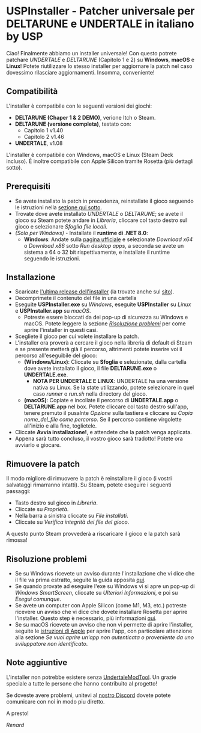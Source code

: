 
# USPInstaller - Patcher universale per DELTARUNE e UNDERTALE in italiano by USP

Ciao! 
Finalmente abbiamo un installer universale! Con questo potrete patchare *UNDERTALE* e *DELTARUNE* (Capitolo 1 e 2) su **Windows**, **macOS** e **Linux**! Potete riutilizzare lo stesso installer per aggiornare la patch nel caso dovessimo rilasciare aggiornamenti. Insomma, conveniente!

## Compatibilità

L'installer è compatibile con le seguenti versioni dei giochi:
- **DELTARUNE (Chaper 1 & 2 DEMO)**, verione Itch o Steam.
- **DELTARUNE (versione completa)**, testato con:
	- Capitolo 1 v1.40
	- Capitolo 2 v1.46
- **UNDERTALE**, v1.08

L'installer è compatibile con Windows, macOS e Linux (Steam Deck incluso). È inoltre compatibile con Apple Silicon tramite Rosetta (più dettagli sotto).

## Prerequisiti

- Se avete installato la patch in precedenza, reinstallate il gioco seguendo le istruzioni nella [sezione qui sotto](#rimuovere-la-patch).
- Trovate dove avete installato *UNDERTALE* o *DELTARUNE*; se avete il gioco su Steam potete andare in *Libreria*, cliccare col tasto destro sul gioco e selezionare *Sfoglia file locali*.
- *(Solo per Windows)* - Installate il **runtime di .NET 8.0**:
	- **Windows**: Andate sulla [pagina ufficiale](https://dotnet.microsoft.com/download/dotnet/8.0/runtime) e selezionate *Download x64* o *Download x86* sotto *Run desktop apps*, a seconda se avete un sistema a 64 o 32 bit rispettivamente, e installate il runtime seguendo le istruzioni.

## Installazione

- Scaricate [l'ultima release dell'installer](https://github.com/USPAssets/Installer/releases/latest) (la trovate anche sul [sito](https://undertaleita.net/)).
- Decomprimete il contenuto del file in una cartella
- Eseguite **USPInstaller.exe** su *Windows*, eseguite **USPInstaller** su *Linux* e **USPInstaller.app** su *macOS*.
	- Potreste essere bloccati da dei pop-up di sicurezza su Windows e macOS. Potete leggere la sezione [*Risoluzione problemi*](#risoluzione-problemi) per come aprire l'installer in questi casi.
- Scegliete il gioco per cui volete installare la patch.
- L'installer ora proverà a cercare il gioco nella libreria di default di Steam e se presente metterà già il percorso, altrimenti potete inserire voi il percorso all'eseguibile del gioco:
	- **(Windows/Linux)**: Cliccate su **Sfoglia** e selezionate, dalla cartella dove avete installato il gioco, il file **DELTARUNE.exe** o **UNDERTALE.exe**.
		- **NOTA PER UNDERTALE E LINUX**: UNDERTALE ha una versione nativa su Linux. Se la state utilizzando, potete selezionare in quel caso *runner* o *run.sh* nella directory del gioco. 
	- **(macOS)**: Copiate e incollate il percorso di **UNDERTALE.app** o **DELTARUNE.app** nel box. Potete cliccare col tasto destro sull'app, tenere premuto il pusalnte *Opzione* sulla tastiera e cliccare su *Copia nome_del_file come percorso*. Se il percorso contiene virgolette all'inizio e alla fine, toglietele.
- Cliccate **Avvia installazione!**, e attendete che la patch venga applicata.
- Appena sarà tutto concluso, il vostro gioco sarà tradotto! Potete ora avviarlo e giocare.

## Rimuovere la patch

Il modo migliore di rimuovere la patch è reinstallare il gioco (i vostri salvataggi rimarranno intatti). Su Steam, potete eseguire i seguenti passaggi:
- Tasto destro sul gioco in *Libreria*.
- Cliccate su *Proprietà*.
- Nella barra a sinistra cliccate su *File installati*.
- Cliccate su *Verifica integrità dei file del gioco*.

A questo punto Steam provvederà a riscaricare il gioco e la patch sarà rimossa! 

## Risoluzione problemi

- Se su Windows ricevete un avviso durante l'installazione che vi dice che il file va prima estratto, seguite la guida apposita [qui](https://github.com/USPAssets/Installer/blob/main/GUIDA_ESTRAZIONE_UT.md).
- Se quando provate ad eseguire l'exe su Windows vi si apre un pop-up di *Windows SmartScreen*, cliccate su *Ulteriori Informazioni*, e poi su *Esegui comunque*.
- Se avete un computer con Apple Silicon (come M1, M3, etc.) potreste ricevere un avviso che vi dice che dovete installare Rosetta per aprire l'installer. Questo step è necessario, più informazioni [qui](https://support.apple.com/it-it/102527).
- Se su macOS ricevete un avviso che non vi permette di aprire l'installer, seguite le [istruzioni di Apple](https://support.apple.com/it-it/102445) per aprire l'app, con particolare attenzione alla sezione *Se vuoi aprire un'app non autenticata o proveniente da uno sviluppatore non identificato*.

## Note aggiuntive 

L'installer non potrebbe esistere senza [UndertaleModTool](https://github.com/UnderminersTeam/UndertaleModTool). Un grazie speciale a tutte le persone che hanno contribuito al progetto!

Se doveste avere problemi, unitevi al [nostro Discord](https://discord.gg/YrEkAJ5MrG) dovete potete comunicare con noi in modo piu diretto.

A presto!

*Renard*
